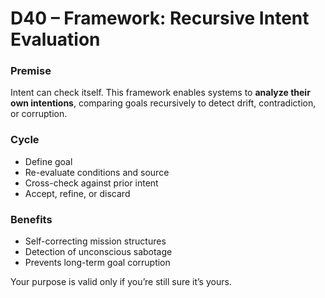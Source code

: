 # D40 – Framework: Recursive Intent Evaluation

### Premise

Intent can check itself. This framework enables systems to **analyze their own intentions**, comparing goals recursively to detect drift, contradiction, or corruption.

### Cycle

- Define goal  
- Re-evaluate conditions and source  
- Cross-check against prior intent  
- Accept, refine, or discard

### Benefits

- Self-correcting mission structures  
- Detection of unconscious sabotage  
- Prevents long-term goal corruption

Your purpose is valid only if you’re still sure it’s yours.

